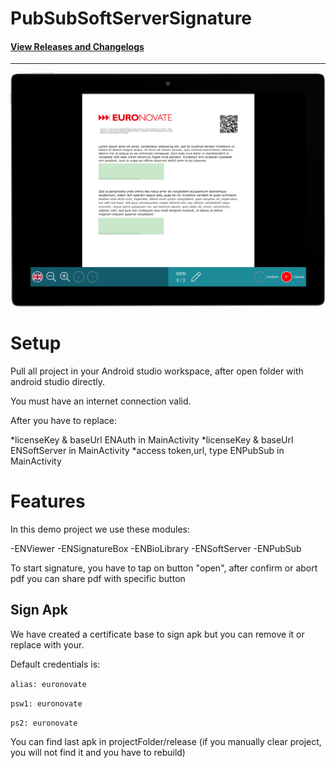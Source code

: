 # PubSubSoftServerSignature

#### [View Releases and Changelogs](https://github.com/euronovate/ENMobileSDK-Android)

---
![Viewer image](resReadme/imgViewer.png)

# Setup

Pull all project in your Android studio workspace, after open folder with android studio directly.

You must have an internet connection valid.

After you have to replace:

*licenseKey & baseUrl ENAuth in MainActivity
*licenseKey & baseUrl ENSoftServer in MainActivity
*access token,url, type ENPubSub in MainActivity

# Features

In this demo project we use these modules:

-ENViewer
-ENSignatureBox
-ENBioLibrary
-ENSoftServer
-ENPubSub

To start signature, you have to tap on button "open", after confirm or abort pdf you can share pdf with specific button

## Sign Apk

We have created a certificate base to sign apk but you can remove it or replace with your.

Default credentials is:

`alias: euronovate`

`psw1: euronovate`

`ps2: euronovate`

You can find last apk in projectFolder/release (if you manually clear project, you will not find it and you have to rebuild)